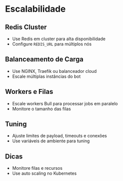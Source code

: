 # Escalabilidade

## Redis Cluster
- Use Redis em cluster para alta disponibilidade
- Configure `REDIS_URL` para múltiplos nós

## Balanceamento de Carga
- Use NGINX, Traefik ou balanceador cloud
- Escale múltiplas instâncias do bot

## Workers e Filas
- Escale workers Bull para processar jobs em paralelo
- Monitore o tamanho das filas

## Tuning
- Ajuste limites de payload, timeouts e conexões
- Use variáveis de ambiente para tuning

## Dicas
- Monitore filas e recursos
- Use auto scaling no Kubernetes
